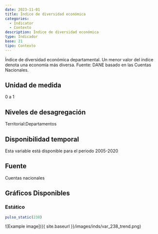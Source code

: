 ```yaml
---
date: 2023-11-01
title: Índice de diversidad económica
categories:
  - Indicator
  - Contexto
description: Índice de diversidad económica
type: Indicador
base: 21
tipo: Contexto
--- 
```


Índice de diversidad económica departamental. Un menor valor del índice denota una economía más diversa.
Fuente: DANE basado en las Cuentas Nacionales.

## Unidad de medida
0 a 1

## Niveles de desagregación
Territorial:Departamentos

## Disponibilidad temporal
Esta variable está disponible para el periodo 2005-2020

## Fuente
Cuentas nacionales

## Gráficos Disponibles

### Estático

``` R
pulso_static(238)
```

![Example image]({{ site.baseurl }}/images/inds/var_238_trend.png)